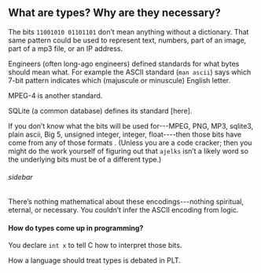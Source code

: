 ## What are types? Why are they necessary?

The bits `11001010 01101101` don’t mean anything without a dictionary. That same
pattern could be used to represent text, numbers, part of an image, part of a
mp3 file, or an IP address.

Engineers (often long-ago engineers) defined standards for what bytes should
mean what. For example the ASCII standard (`man ascii`) says which 7-bit pattern
indicates which (majuscule or minuscule) English letter.

MPEG-4 is another standard.


SQLite (a common database) defines its standard [here].



If you don’t know what the bits will be used for---MPEG, PNG, MP3, sqlite3,
plain ascii, Big 5, unsigned integer, integer, float----then those bits have
come from any of those formats . (Unless you are a code
cracker; then you might do the work yourself of figuring out that `ajelks` isn’t
a likely word so the underlying bits must be of a different type.)



###### sidebar
There’s nothing mathematical about these encodings---nothing spiritual, eternal,
or necessary. You couldn’t infer the ASCII encoding from logic.





#### How do types come up in programming?


You declare `int x` to tell C how to interpret those bits.

How a language should treat types is debated in PLT.
